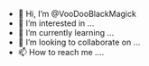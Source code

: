 - 👋 Hi, I’m @VooDooBlackMagick
- 👀 I’m interested in ...
- 🌱 I’m currently learning ...
- 💞️ I’m looking to collaborate on ...
- 📫 How to reach me ....

<!---
VooDooBlackMagick/VooDooBlackMagick is a ✨ special ✨ repository because its `README.md` (this file) appears on your GitHub profile.
You can click the Preview link to take a look at your changes.
--->
